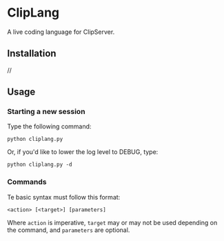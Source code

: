 # ClipLang

A live coding language for ClipServer.

## Installation

//

## Usage

### Starting a new session

Type the following command:

`python cliplang.py`

Or, if you'd like to lower the log level to DEBUG, type:

`python cliplang.py -d`

<!-- ### Creating a new language -->

### Commands

Te basic syntax must follow this format:

`<action> [<target>] [parameters]`

Where `action` is imperative, `target` may or may not be used depending on the command, and `parameters` are optional.
